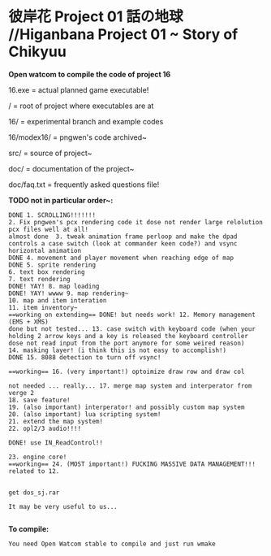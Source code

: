 彼岸花 Project 01 話の地球 //Higanbana Project 01 ~ Story of Chikyuu
==============

**Open watcom to compile the code of project 16**


16.exe = actual planned game executable!

/ = root of project where executables are at

16/ = experimental branch and example codes

16/modex16/ = pngwen's code archived~

src/ = source of project~

doc/ = documentation of the project~

doc/faq.txt = frequently asked questions file!


**TODO not in particular order~:**
```
DONE 1. SCROLLING!!!!!!!
2. Fix pngwen's pcx rendering code it dose not render large relolution pcx files well at all!
almost done  3. tweak animation frame perloop and make the dpad controls a case switch (look at commander keen code?) and vsync horizontal animation
DONE 4. movement and player movement when reaching edge of map
DONE 5. sprite rendering
6. text box rendering
7. text rendering
DONE! YAY! 8. map loading
DONE! YAY! wwww 9. map rendering~
10. map and item interation
11. item inventory~
==working on extending== DONE! but needs work! 12. Memory management (EMS + XMS)
done but not tested... 13. case switch with keyboard code (when your holding 2 arrow keys and a key is released the keyboard controller dose not read input from the port anymore for some weired reason)
14. masking layer! (i think this is not easy to accomplish!)
DONE 15. 8088 detection to turn off vsync!

==working== 16. (very important!) optoimize draw row and draw col

not needed ... really... 17. merge map system and interperator from verge 2
18. save feature!
19. (also important) interperator! and possibly custom map system
20. (also important) lua scripting system!
21. extend the map system!
22. opl2/3 audio!!!!

DONE! use IN_ReadControl!!

23. engine core!
==working== 24. (MOST important!) FUCKING MASSIVE DATA MANAGEMENT!!! related to 12.


get dos_sj.rar

It may be very useful to us...


```
**To compile:**
```
You need Open Watcom stable to compile and just run wmake
```